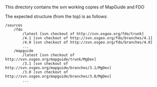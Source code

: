 This directory contains the svn working copies of MapGuide and FDO

The expected structure (from the top) is as follows:

    /sources
        /fdo
            /latest [svn checkout of http://svn.osgeo.org/fdo/trunk]
            /4.1 [svn checkout of http://svn.osgeo.org/fdo/branches/4.1]
            /4.0 [svn checkout of http://svn.osgeo.org/fdo/branches/4.0]
            ...
        /mapguide
            /latest [svn checkout of http://svn.osgeo.org/mapguide/trunk/MgDev]
            /3.1 [svn checkout of http://svn.osgeo.org/mapguide/branches/3.1/MgDev]
            /3.0 [svn checkout of http://svn.osgeo.org/mapguide/branches/3.0/MgDev]
            ...